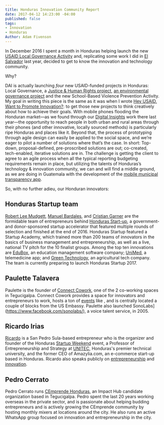 ```yaml
---
title: Honduras Innovation Community Report
date: 2017-04-12 14:23:00 -04:00
published: false
tags:
- Innovation
- Honduras
Author: Adam Fivenson
---
```


In December 2016 I spent a month in Honduras helping launch the new [USAID Local Governance Activity](https://www.dai.com/our-work/projects/honduras-local-governance-activity-hlg) and, replicating some work I did in [El Salvador](https://dai-global-digital.com/innovation-and-entrepreneurship-in-el-salvador.html) last year, decided to get to know the innovation and technology community. 

Why? 

DAI is actually launching *four* new USAID-funded projects in Honduras: Local Governance, a [Justice & Human Rights project](https://www.dai.com/our-work/projects/honduras-justice-human-rights-and-security-strengthening-activity-jhrss), [an environmental governance project](https://www.dai.com/our-work/projects/honduras-ProParque-GEMA) and the new School-Based Violence Prevention Activity. My goal in writing this piece is the same as it was when I wrote [Hey USAID, Want to Promote Innovation?](https://dai-global-digital.com/hey-usaid-want-to-promote-innovation.html): to get those new projects to think creatively about how to achieve their goals. With mobile phones flooding the Honduran market—as we found through our [Digital Insights](https://dai-global-digital.com/honduras-digital-insights.html) work there last year—the opportunity to reach people in both urban and rural areas through their phones (and other innovative, locally sourced methods) is particularly ripe Honduras and places like it. Beyond that, the process of prototyping through agile design can easily be applied to the social space, and we’re eager to pilot a number of solutions where that’s the case. In short: Top-down, proposal-defined, pre-proscribed solutions are out; co-created, tech-enabled, iterative solutions are in. The challenge is getting the client to agree to an agile process when all the typical reporting budgeting requirements remain in place, but utilizing the talents of Honduras’s technology & innovation community, we can and will find a middle ground, as we are doing in Guatemala with the development of the [mobile municipal transparency app](https://dai-global-digital.com/citizen-centered-design-guatemala.html).

So, with no further adieu, our Honduran innovators:

## Honduras Startup team

[Robert Lee Mudgett](https://www.linkedin.com/in/rmudgett/), [Manuel Bardales](https://www.linkedin.com/in/manuel-bardales-035b1745/), and [Cristian Garner](https://www.linkedin.com/in/crisgarner/) are the formidable team of entrepreneurs behind [Honduras Start-up](http://hondurastartup.com/), a government- and donor-sponsored startup accelerator that featured multiple rounds of selection and finished at the end of 2016. Honduras Startup featured a Startup Academy, which trained more than 200 teams of innovators in the basics of business management and entrepreneurship, as well as a live, national TV pitch for the 10 finalist groups. Among the top ten innovations are [EduBox](http://edu.boxhn.com/), an education management software company; [UniMed](https://www.facebook.com/unimedhn/), a telemedicine app; and [Green Technology](http://greentechnologyhn.com/site/), an agricultural tech company. The team is currently preparing to launch Honduras Startup 2017.

## Paulette Talavera

Paulette is the founder of [Connect Cowork](https://www.facebook.com/ConnectCowork/), one of the 2 co-working spaces in Tegucigalpa. Connect Cowork provides a space for innovators and entrepreneurs to work, hosts a ton of [events](https://www.facebook.com/pg/ConnectCowork/events/?ref=page_internal) like , and is centrally located a couple of blocks from the US Embassy. Paulette also launched SonoLabs\](https://www.facebook.com/sonolabs/), a voice talent service, in 2005.

## Ricardo Irias

[Ricardo](https://www.linkedin.com/in/ricardo-irias-86602311/) is a San Pedro Sula-based entrepreneur who is the organizer and founder of the Honduras [Startup Weekend](https://www.facebook.com/SWSanPedroSula/) event, a Professor of Entrepreneurship and Strategy at [UNITEC](http://www.unitec.edu/), Honduras's premier technical university, and the former CEO of Amazylia.com, an e-commerce start-up based in Honduras. Ricardo also speaks publicly on [entrepreneurship](https://www.linkedin.com/pulse/mi-charla-tedx-en-unitec-agrega-esto-tu-lista-my-talk-ricardo-irias) and [innovation](https://www.facebook.com/events/1660537300638878/permalink/1669352466424028/).

## Pedro Cerrato

Pedro Cerrato runs [CEmprende Honduras](https://www.facebook.com/cemprendehn/), an Impact Hub candidate organization based in Tegucigalpa. Pedro spent the last 20 years working overseas in the private sector, and is passionate about helping budding entrepreneurs and is actively growing the CEmprende community by hosting monthly mixers at locations around the city. He also runs an active WhatsApp group focused on innovation and entrepreneurship in the city.